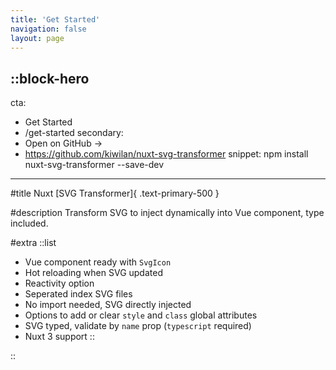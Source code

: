```yaml
---
title: 'Get Started'
navigation: false
layout: page
---
```


::block-hero
---
cta:
  - Get Started
  - /get-started
secondary:
  - Open on GitHub →
  - https://github.com/kiwilan/nuxt-svg-transformer
snippet: npm install nuxt-svg-transformer --save-dev
---

#title
Nuxt [SVG Transformer]{ .text-primary-500 }

#description
Transform SVG to inject dynamically into Vue component, type included.

#extra
::list
- Vue component ready with `SvgIcon`
- Hot reloading when SVG updated
- Reactivity option
- Seperated index SVG files
- No import needed, SVG directly injected
- Options to add or clear `style` and `class` global attributes
- SVG typed, validate by `name` prop (`typescript` required)
- Nuxt 3 support
::

::
